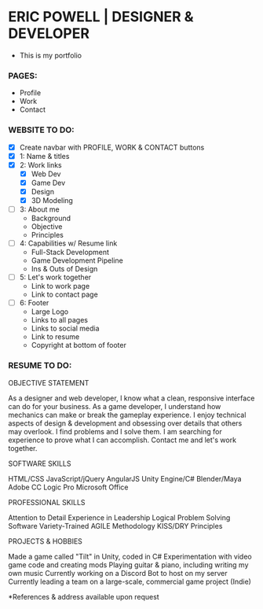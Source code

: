 # ERIC POWELL | DESIGNER & DEVELOPER
* This is my portfolio

### PAGES:
* Profile
* Work
* Contact

### WEBSITE TO DO:
* [X] Create navbar with PROFILE, WORK & CONTACT buttons
* [X] 1: Name & titles
* [X] 2: Work links
    * [X] Web Dev
    * [X] Game Dev
    * [X] Design
    * [X] 3D Modeling
* [ ] 3: About me
    * Background
    * Objective
    * Principles
* [ ] 4: Capabilities w/ Resume link
    * Full-Stack Development
    * Game Development Pipeline
    * Ins & Outs of Design
* [ ] 5: Let's work together
    * Link to work page
    * Link to contact page
* [ ] 6: Footer
    * Large Logo
    * Links to all pages
    * Links to social media
    * Link to resume
    * Copyright at bottom of footer


### RESUME TO DO:

OBJECTIVE STATEMENT

As a designer and web developer, I know what a clean, responsive interface can do for your business.
As a game developer, I understand how mechanics can make or break the gameplay experience.
I enjoy technical aspects of design & development and obsessing over details that others may overlook.
I find problems and I solve them.
I am searching for experience to prove what I can accomplish.
Contact me and let's work together.

SOFTWARE SKILLS

HTML/CSS
JavaScript/jQuery
AngularJS
Unity Engine/C#
Blender/Maya
Adobe CC
Logic Pro
Microsoft Office

PROFESSIONAL SKILLS

Attention to Detail
Experience in Leadership
Logical Problem Solving
Software Variety-Trained
AGILE Methodology
KISS/DRY Principles

PROJECTS & HOBBIES

Made a game called "Tilt" in Unity, coded in C#
Experimentation with video game code and creating mods
Playing guitar & piano, including writing my own music
Currently working on a Discord Bot to host on my server
Currently leading a team on a large-scale, commercial game project (Indie)

*References & address available upon request
